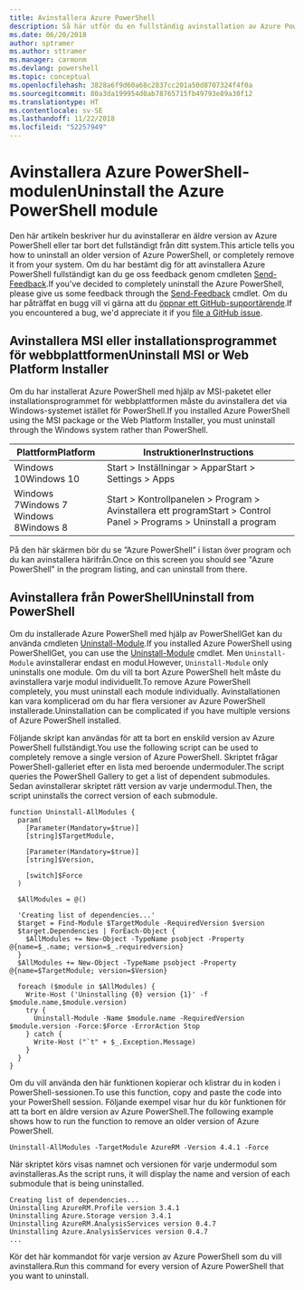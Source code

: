 ```yaml
---
title: Avinstallera Azure PowerShell
description: Så här utför du en fullständig avinstallation av Azure PowerShell
ms.date: 06/20/2018
author: sptramer
ms.author: sttramer
ms.manager: carmonm
ms.devlang: powershell
ms.topic: conceptual
ms.openlocfilehash: 3828a6f9d60a68c2837cc201a50d8707324f4f0a
ms.sourcegitcommit: 80a3da199954d0ab78765715fb49793e89a30f12
ms.translationtype: HT
ms.contentlocale: sv-SE
ms.lasthandoff: 11/22/2018
ms.locfileid: "52257949"
---
```

# <a name="uninstall-the-azure-powershell-module"></a><span data-ttu-id="f33b9-103">Avinstallera Azure PowerShell-modulen</span><span class="sxs-lookup"><span data-stu-id="f33b9-103">Uninstall the Azure PowerShell module</span></span>

<span data-ttu-id="f33b9-104">Den här artikeln beskriver hur du avinstallerar en äldre version av Azure PowerShell eller tar bort det fullständigt från ditt system.</span><span class="sxs-lookup"><span data-stu-id="f33b9-104">This article tells you how to uninstall an older version of Azure PowerShell, or completely remove it from your system.</span></span> <span data-ttu-id="f33b9-105">Om du har bestämt dig för att avinstallera Azure PowerShell fullständigt kan du ge oss feedback genom cmdleten [Send-Feedback](/powershell/module/azurerm.profile/send-feedback).</span><span class="sxs-lookup"><span data-stu-id="f33b9-105">If you've decided to completely uninstall the Azure PowerShell, please give us some feedback through the [Send-Feedback](/powershell/module/azurerm.profile/send-feedback) cmdlet.</span></span>
<span data-ttu-id="f33b9-106">Om du har påträffat en bugg vill vi gärna att du [öppnar ett GitHub-supportärende](https://github.com/azure/azure-powershell/issues).</span><span class="sxs-lookup"><span data-stu-id="f33b9-106">If you encountered a bug, we'd appreciate it if you [file a GitHub issue](https://github.com/azure/azure-powershell/issues).</span></span>

## <a name="uninstall-msi-or-web-platform-installer"></a><span data-ttu-id="f33b9-107">Avinstallera MSI eller installationsprogrammet för webbplattformen</span><span class="sxs-lookup"><span data-stu-id="f33b9-107">Uninstall MSI or Web Platform Installer</span></span>

<span data-ttu-id="f33b9-108">Om du har installerat Azure PowerShell med hjälp av MSI-paketet eller installationsprogrammet för webbplattformen måste du avinstallera det via Windows-systemet istället för PowerShell.</span><span class="sxs-lookup"><span data-stu-id="f33b9-108">If you installed Azure PowerShell using the MSI package or the Web Platform Installer, you must uninstall through the Windows system rather than PowerShell.</span></span>

| <span data-ttu-id="f33b9-109">Plattform</span><span class="sxs-lookup"><span data-stu-id="f33b9-109">Platform</span></span> | <span data-ttu-id="f33b9-110">Instruktioner</span><span class="sxs-lookup"><span data-stu-id="f33b9-110">Instructions</span></span> |
|----------|--------------|
| <span data-ttu-id="f33b9-111">Windows 10</span><span class="sxs-lookup"><span data-stu-id="f33b9-111">Windows 10</span></span> | <span data-ttu-id="f33b9-112">Start > Inställningar > Appar</span><span class="sxs-lookup"><span data-stu-id="f33b9-112">Start > Settings > Apps</span></span> |
| <span data-ttu-id="f33b9-113">Windows 7</span><span class="sxs-lookup"><span data-stu-id="f33b9-113">Windows 7</span></span> </br><span data-ttu-id="f33b9-114">Windows 8</span><span class="sxs-lookup"><span data-stu-id="f33b9-114">Windows 8</span></span> | <span data-ttu-id="f33b9-115">Start > Kontrollpanelen > Program > Avinstallera ett program</span><span class="sxs-lookup"><span data-stu-id="f33b9-115">Start > Control Panel > Programs > Uninstall a program</span></span> |

<span data-ttu-id="f33b9-116">På den här skärmen bör du se ”Azure PowerShell” i listan över program och du kan avinstallera härifrån.</span><span class="sxs-lookup"><span data-stu-id="f33b9-116">Once on this screen you should see "Azure PowerShell" in the program listing, and can uninstall from there.</span></span>

## <a name="uninstall-from-powershell"></a><span data-ttu-id="f33b9-117">Avinstallera från PowerShell</span><span class="sxs-lookup"><span data-stu-id="f33b9-117">Uninstall from PowerShell</span></span>

<span data-ttu-id="f33b9-118">Om du installerade Azure PowerShell med hjälp av PowerShellGet kan du använda cmdleten [Uninstall-Module](/powershell/module/powershellget/uninstall-module).</span><span class="sxs-lookup"><span data-stu-id="f33b9-118">If you installed Azure PowerShell using PowerShellGet, you can use the [Uninstall-Module](/powershell/module/powershellget/uninstall-module) cmdlet.</span></span> <span data-ttu-id="f33b9-119">Men `Uninstall-Module` avinstallerar endast en modul.</span><span class="sxs-lookup"><span data-stu-id="f33b9-119">However, `Uninstall-Module` only uninstalls one module.</span></span> <span data-ttu-id="f33b9-120">Om du vill ta bort Azure PowerShell helt måste du avinstallera varje modul individuellt.</span><span class="sxs-lookup"><span data-stu-id="f33b9-120">To remove Azure PowerShell completely, you must uninstall each module individually.</span></span> <span data-ttu-id="f33b9-121">Avinstallationen kan vara komplicerad om du har flera versioner av Azure PowerShell installerade.</span><span class="sxs-lookup"><span data-stu-id="f33b9-121">Uninstallation can be complicated if you have multiple versions of Azure PowerShell installed.</span></span>

<span data-ttu-id="f33b9-122">Följande skript kan användas för att ta bort en enskild version av Azure PowerShell fullständigt.</span><span class="sxs-lookup"><span data-stu-id="f33b9-122">You use the following script can be used to completely remove a single version of Azure PowerShell.</span></span> <span data-ttu-id="f33b9-123">Skriptet frågar PowerShell-galleriet efter en lista med beroende undermoduler.</span><span class="sxs-lookup"><span data-stu-id="f33b9-123">The script queries the PowerShell Gallery to get a list of dependent submodules.</span></span> <span data-ttu-id="f33b9-124">Sedan avinstallerar skriptet rätt version av varje undermodul.</span><span class="sxs-lookup"><span data-stu-id="f33b9-124">Then, the script uninstalls the correct version of each submodule.</span></span>

```powershell-interactive
function Uninstall-AllModules {
  param(
    [Parameter(Mandatory=$true)]
    [string]$TargetModule,

    [Parameter(Mandatory=$true)]
    [string]$Version,

    [switch]$Force
  )

  $AllModules = @()

  'Creating list of dependencies...'
  $target = Find-Module $TargetModule -RequiredVersion $version
  $target.Dependencies | ForEach-Object {
    $AllModules += New-Object -TypeName psobject -Property @{name=$_.name; version=$_.requiredversion}
  }
  $AllModules += New-Object -TypeName psobject -Property @{name=$TargetModule; version=$Version}

  foreach ($module in $AllModules) {
    Write-Host ('Uninstalling {0} version {1}' -f $module.name,$module.version)
    try {
      Uninstall-Module -Name $module.name -RequiredVersion $module.version -Force:$Force -ErrorAction Stop
    } catch {
      Write-Host ("`t" + $_.Exception.Message)
    }
  }
}
```

<span data-ttu-id="f33b9-125">Om du vill använda den här funktionen kopierar och klistrar du in koden i PowerShell-sessionen.</span><span class="sxs-lookup"><span data-stu-id="f33b9-125">To use this function, copy and paste the code into your PowerShell session.</span></span> <span data-ttu-id="f33b9-126">Följande exempel visar hur du kör funktionen för att ta bort en äldre version av Azure PowerShell.</span><span class="sxs-lookup"><span data-stu-id="f33b9-126">The following example shows how to run the function to remove an older version of Azure PowerShell.</span></span>

```powershell-interactive
Uninstall-AllModules -TargetModule AzureRM -Version 4.4.1 -Force
```

<span data-ttu-id="f33b9-127">När skriptet körs visas namnet och versionen för varje undermodul som avinstalleras.</span><span class="sxs-lookup"><span data-stu-id="f33b9-127">As the script runs, it will display the name and version of each submodule that is being uninstalled.</span></span>

```output
Creating list of dependencies...
Uninstalling AzureRM.Profile version 3.4.1
Uninstalling Azure.Storage version 3.4.1
Uninstalling AzureRM.AnalysisServices version 0.4.7
Uninstalling Azure.AnalysisServices version 0.4.7
...
```

<span data-ttu-id="f33b9-128">Kör det här kommandot för varje version av Azure PowerShell som du vill avinstallera.</span><span class="sxs-lookup"><span data-stu-id="f33b9-128">Run this command for every version of Azure PowerShell that you want to uninstall.</span></span>